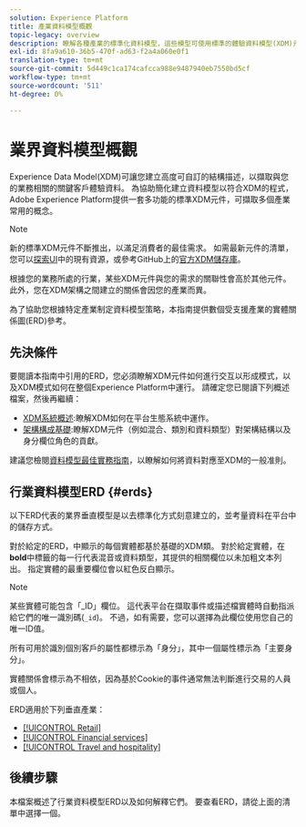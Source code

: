 ```yaml
---
solution: Experience Platform
title: 產業資料模型概觀
topic-legacy: overview
description: 瞭解各種產業的標準化資料模型，這些模型可使用標準的體驗資料模型(XDM)元件來建立。
exl-id: 8fa9a610-36b5-470f-ad63-f2a4a060e0f1
translation-type: tm+mt
source-git-commit: 5d449c1ca174cafcca988e9487940eb7550bd5cf
workflow-type: tm+mt
source-wordcount: '511'
ht-degree: 0%

---
```


# 業界資料模型概觀

Experience Data Model(XDM)可讓您建立高度可自訂的結構描述，以擷取與您的業務相關的關鍵客戶體驗資料。 為協助簡化建立資料模型以符合XDM的程式，Adobe Experience Platform提供一套多功能的標準XDM元件，可擷取多個產業常用的概念。

>[!NOTE]
>
>新的標準XDM元件不斷推出，以滿足消費者的最佳需求。 如需最新元件的清單，您可以[探索UI](../../ui/explore.md)中的現有資源，或參考GitHub上的[官方XDM儲存庫](https://github.com/adobe/xdm/tree/master/components)。

根據您的業務所處的行業，某些XDM元件與您的需求的關聯性會高於其他元件。 此外，您在XDM架構之間建立的關係會因您的產業而異。

為了協助您根據特定產業制定資料模型策略，本指南提供數個受支援產業的實體關係圖(ERD)參考。

## 先決條件

要閱讀本指南中引用的ERD，您必須瞭解XDM元件如何進行交互以形成模式，以及XDM模式如何在整個Experience Platform中運行。 請確定您已閱讀下列概述檔案，然後再繼續：

* [XDM系統概述](../../home.md):瞭解XDM如何在平台生態系統中運作。
* [架構構成基礎](../../schema/composition.md):瞭解XDM元件（例如混合、類別和資料類型）對架構結構以及身分欄位角色的貢獻。

建議您檢閱[資料模型最佳實務指南](../../schema/best-practices.md)，以瞭解如何將資料對應至XDM的一般准則。

## 行業資料模型ERD {#erds}

以下ERD代表的業界垂直模型是以去標準化方式刻意建立的，並考量資料在平台中的儲存方式。

對於給定的ERD，中顯示的每個實體都基於基礎的XDM類。 對於給定實體，在&#x200B;**bold**&#x200B;中標籤的每一行代表混音或資料類型，其提供的相關欄位以未加粗文本列出。 指定實體的最重要欄位會以紅色反白顯示。

>[!NOTE]
>
>某些實體可能包含「_ID」欄位。 這代表平台在擷取事件或描述檔實體時自動指派給它們的唯一識別碼(`_id`)。 不過，如有需要，您可以選擇為此欄位使用您自己的唯一ID值。

所有可用於識別個別客戶的屬性都標示為「身分」，其中一個屬性標示為「主要身分」。

實體關係會標示為不相依，因為基於Cookie的事件通常無法判斷進行交易的人員或個人。

ERD適用於下列垂直產業：

* [[!UICONTROL Retail]](./retail.md)
* [[!UICONTROL Financial services]](./financial.md)
* [[!UICONTROL Travel and hospitality]](./travel-hospitality.md)

## 後續步驟

本檔案概述了行業資料模型ERD以及如何解釋它們。 要查看ERD，請從上面的清單中選擇一個。
